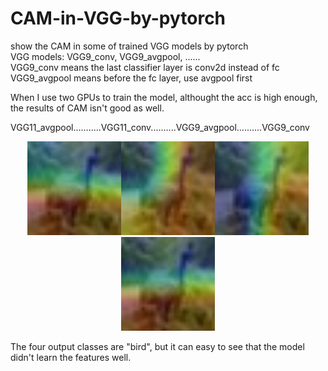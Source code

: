 # CAM-in-VGG-by-pytorch
show the CAM in some of trained VGG models by pytorch  
VGG models: VGG9_conv, VGG9_avgpool,  ......  
VGG9_conv means the last classifier layer is conv2d instead of fc  
VGG9_avgpool means before the fc layer, use avgpool first  

When I use two GPUs to train the model, althought the acc is high enough, the results of CAM isn't good as well.  

VGG11_avgpool...........VGG11_conv..........VGG9_avgpool..........VGG9_conv
<div align=center><img src="https://github.com/IDayday/CAM-in-VGG-by-pytorch/blob/main/CAM4_VGG11_avgpool.jpg" width="150" alt="test4.jpg VGG11_avgpool "><img src="https://github.com/IDayday/CAM-in-VGG-by-pytorch/blob/main/CAM4_VGG11_conv.jpg" width="150" alt="test4.jpg VGG11_conv "><img src="https://github.com/IDayday/CAM-in-VGG-by-pytorch/blob/main/CAM4_VGG9_avgpool.jpg" width="150" alt="test4.jpg VGG9_avgpool "/><img src="https://github.com/IDayday/CAM-in-VGG-by-pytorch/blob/main/CAM4_VGG9_conv.jpg" width="150" alt="test4.jpg VGG9_conv "/></div>

The four output classes are "bird", but it can easy to see that the model didn't learn the features well.
